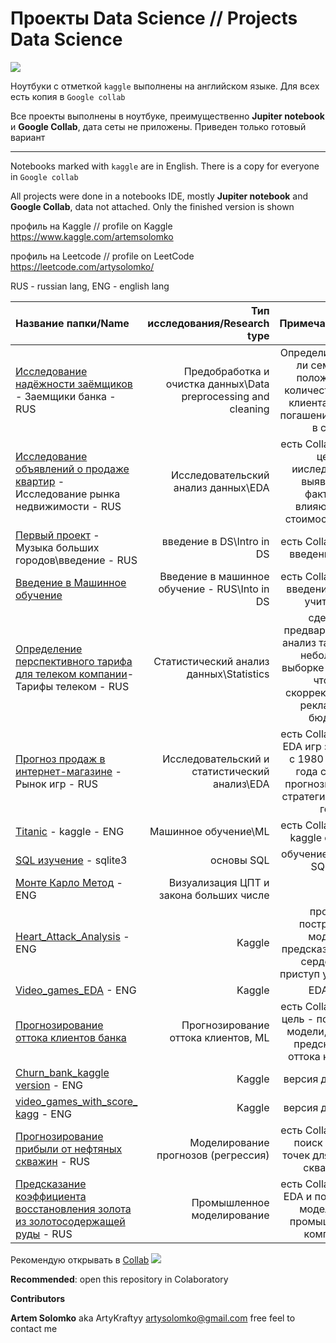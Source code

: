 # Проекты Data Science // Projects Data Science 
![](https://i.ibb.co/GPLKyr5/Skill-Factory1307-2.png)


Ноутбуки с отметкой `kaggle` выполнены на английском языке. Для всех есть копия в `Google collab`


Все проекты выполнены в ноутбуке, преимущественно **Jupiter notebook** и **Google Collab**, дата сеты не приложены. 
Приведен только готовый вариант

__________________________________________________________________________________________________________________________


Notebooks marked with `kaggle` are in English. There is a copy for everyone in `Google collab`


All projects were done in a notebooks IDE, mostly **Jupiter notebook** and **Google Collab**, data not attached.
Only the finished version is shown

профиль на Kaggle // profile on Kaggle
https://www.kaggle.com/artemsolomko

профиль на Leetcode // profile on LeetCode
https://leetcode.com/artysolomko/

RUS - russian lang, ENG - english lang

| **Название папки/Name** | **Тип исследования/Research type** | **Примечание/Notes** |
| :-------------------- | ---------------------: |:---------------------------:|
| [Исследование надёжности заёмщиков](https://github.com/ArtyKrafty/Kraftyy/tree/main/Borrowers) - Заемщики банка - RUS| Предобработка и очистка данных\\Data preprocessing and cleaning | Определить влияет ли семейное положение и количество детей клиента на факт погашения кредита в срок|
| [Исследование объявлений о продаже квартир](https://github.com/ArtyKrafty/Kraftyy/tree/main/EDA) - Исследование рынка недвижимости - RUS | Исследовательский анализ данных\\EDA | есть Collab версия, цель ииследования: выявление факторов влияющих на стоимость жилья|
| [Первый проект](https://github.com/ArtyKrafty/Kraftyy/tree/main/First_training) - Музыка больших городов\введение - RUS| введение в DS\\Intro in DS | есть Collab версия, введение в EDA|
| [Введение в Машинное обучение](https://github.com/ArtyKrafty/Kraftyy/tree/main/Into_ML) | Введение в машинное обучение - RUS\\Into in DS| есть Collab версия, введение в ML, с учителем|
| [Определение перспективного тарифа для телеком компании](https://github.com/ArtyKrafty/Kraftyy/tree/main/Statistic_analyze)- Тарифы телеком  - RUS| Статистический анализ данных\\Statistics| сделать предварительный анализ тарифов на небольшой выборке клиентов, чтобы скорректировать рекламный бюджет|
| [Прогноз продаж в интернет-магазине](https://github.com/ArtyKrafty/Kraftyy/tree/main/Games_EDA) - Рынок игр  - RUS| Исследовательский и статистический анализ\\EDA| есть Collab версия, EDA игр за период с 1980 до 2016 года с целью прогнозирования стратегии на 2017 год|
| [Titanic](https://github.com/ArtyKrafty/Kraftyy/tree/main/Titanic) - kaggle  - ENG| Машинное обучение\\ML| есть Collab версия, kaggle compete|
| [SQL изучение](https://github.com/ArtyKrafty/Kraftyy/tree/main/SQL_learning) - sqlite3 | основы SQL| обучение работы в SQlite3|
| [Монте Карло Метод](https://github.com/ArtyKrafty/Kraftyy/tree/main/%D0%9C%D0%BE%D0%BD%D1%82%D0%B5_%D0%BA%D0%B0%D1%80%D0%BB%D0%BE) - ENG| Визуализация ЦПТ и закона больших числе| |
| [Heart_Attack_Analysis](https://github.com/ArtyKrafty/Kraftyy/tree/main/Heart_Attack_Analysis) - ENG| Kaggle| проект: построение модели, предсказывающий сердечный приступ у пациента|
| [Video_games_EDA](https://github.com/ArtyKrafty/Kraftyy/tree/main/Video_games_kaggle) - ENG| Kaggle| EDA игр|
| [Прогнозирование оттока клиентов банка](https://github.com/ArtyKrafty/Kraftyy/tree/main/Churn_bank)|Прогнозирование оттока клиентов, ML| есть Collab версия: цель - построение модели, с целью предсказания оттока клиентов|
| [Churn_bank_kaggle version](https://github.com/ArtyKrafty/Kraftyy/tree/main/Churn_bank_kaggle%20version) - ENG|Kaggle|версия для kaggle||
| [video_games_with_score_ kagg](https://github.com/ArtyKrafty/Kraftyy/tree/main/video_games_with_score_%20kagg) - ENG|Kaggle|версия для kaggle||
| [Прогнозирование прибыли от нефтяных скважин](https://github.com/ArtyKrafty/Kraftyy/tree/main/Oil_well_location) - RUS| Моделирование прогнозов (регрессия)| есть Collab версия, поиск лучших точек для бурения скважины|
| [Предсказание коэффициента восстановления золота из золотосодержащей руды](https://github.com/ArtyKrafty/Kraftyy/tree/main/Gold_prediction) - RUS| Промышленное моделирование| есть Collab версия, EDA и построение модели для промышленной компании|

Рекомендую открывать в [Collab](https://colab.research.google.com/notebooks/intro.ipynb#recent=true)
![](https://i.ibb.co/Vv6kj4h/colab-favicon-256px.png")

**Recommended**: open this repository in Colaboratory



**Contributors**

**Artem Solomko** aka ArtyKraftyy
artysolomko@gmail.com
free feel to contact me




